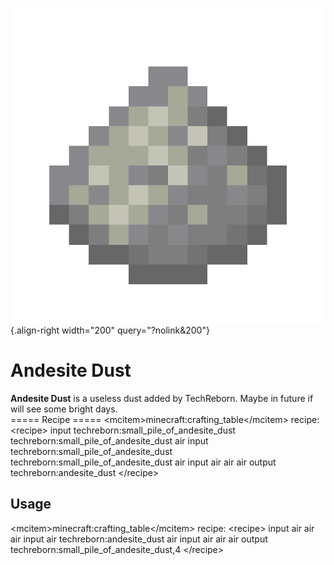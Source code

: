 ![Andesite Dust](/media/mods/techreborn/andesite_dust.png){.align-right width="200" query="?nolink&200"}

# Andesite Dust

**Andesite Dust** is a useless dust added by TechReborn. Maybe in future if will see some bright days.\
===== Recipe ===== \<mcitem\>minecraft:crafting_table\</mcitem\> recipe: \<recipe\> input techreborn:small_pile_of_andesite_dust techreborn:small_pile_of_andesite_dust air input techreborn:small_pile_of_andesite_dust techreborn:small_pile_of_andesite_dust air input air air air output techreborn:andesite_dust \</recipe\>

## Usage

\<mcitem\>minecraft:crafting_table\</mcitem\> recipe: \<recipe\> input air air air input air techreborn:andesite_dust air input air air air output techreborn:small_pile_of_andesite_dust,4 \</recipe\>
